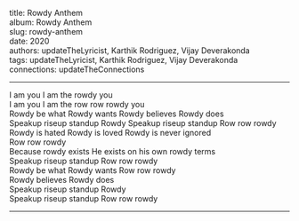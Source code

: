 title: Rowdy Anthem  
album: Rowdy Anthem  
slug: rowdy-anthem  
date: 2020  
authors: updateTheLyricist, Karthik Rodriguez, Vijay Deverakonda  
tags: updateTheLyricist, Karthik Rodriguez, Vijay Deverakonda  
connections: updateTheConnections  

------------

I am you I am the rowdy you  
I am you I am the row row rowdy you  
Rowdy be what Rowdy wants Rowdy believes Rowdy does  
Speakup riseup standup Rowdy Speakup riseup standup Row row rowdy  
Rowdy is hated Rowdy is loved Rowdy is never ignored  
Row row rowdy  
Because rowdy exists He exists on his own rowdy terms  
Speakup riseup standup Row row rowdy  
Rowdy be what Rowdy wants Row row rowdy  
Rowdy believes Rowdy does  
Speakup riseup standup Rowdy  
Speakup riseup standup Row row rowdy  


------------
